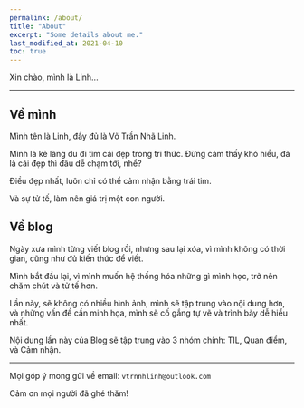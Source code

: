```yaml
---
permalink: /about/
title: "About"
excerpt: "Some details about me."
last_modified_at: 2021-04-10
toc: true
---
```


Xin chào, mình là Linh...

---

## Về mình

Mình tên là Linh, đầy đủ là Võ Trần Nhã Linh.

Mình là kẻ lãng du đi tìm cái đẹp trong tri thức. Đừng cảm thấy khó hiểu, đã là cái đẹp thì đâu dễ chạm tới, nhể?

Điều đẹp nhất, luôn chỉ có thể cảm nhận bằng trái tim.

Và sự tử tế, làm nên giá trị một con người.

## Về blog

Ngày xưa mình từng viết blog rồi, nhưng sau lại xóa, vì mình không có thời gian, cũng như đủ kiến thức để viết.

Mình bắt đầu lại, vì mình muốn hệ thống hóa những gì mình học, trở nên chăm chút và tử tế hơn.

Lần này, sẽ không có nhiều hình ảnh, mình sẽ tập trung vào nội dung hơn, và những vấn đề cần minh họa, mình sẽ cố gắng tự vẽ và trình bày dễ hiểu nhất.

Nội dung lần này của Blog sẽ tập trung vào 3 nhóm chính: TIL, Quan điểm, và Cảm nhận.

---

Mọi góp ý mong gửi về email: `vtrnnhlinh@outlook.com`

Cảm ơn mọi người đã ghé thăm!
